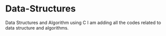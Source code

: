 # Data-Structures
Data Structures and Algorithm using C
I am adding all the codes related to data structure and algorithms.
